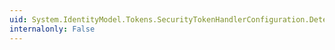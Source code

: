```yaml
---
uid: System.IdentityModel.Tokens.SecurityTokenHandlerConfiguration.DetectReplayedTokens
internalonly: False
---
```

